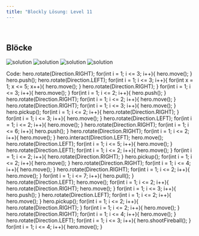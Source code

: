 ```yaml
---
title: "Blockly Lösung: Level 11
---
```

​
## Blöcke
![solution](doc/produs_unterlagen/solution/blockly/img/loesung_level_11.1.png)
![solution](doc/produs_unterlagen/solution/blockly/img/loesung_level_11.2.png)
![solution](doc/produs_unterlagen/solution/blockly/img/loesung_level_11.3.png)
![solution](doc/produs_unterlagen/solution/blockly/img/loesung_level_11.4.png)

Code:
hero.rotate(Direction.RIGHT);
for(int i = 1; i <= 3; i++){
    hero.move();
}
hero.push();
hero.rotate(Direction.LEFT);
for(int i = 1; i <= 3; i++){
    for(int x = 1; x <= 5; x++){
        hero.move();
    }
    hero.rotate(Direction.RIGHT);
}
for(int i = 1; i <= 3; i++){
    hero.move();
}
for(int i = 1; i <= 2; i++){
    hero.push();
}
hero.rotate(Direction.RIGHT);
for(int i = 1; i <= 2; i++){
    hero.move();
}
hero.rotate(Direction.RIGHT);
for(int i = 1; i <= 3; i++){
    hero.move();
}
hero.pickup();
for(int i = 1; i <= 2; i++){
    hero.rotate(Direction.RIGHT);
}
for(int i = 1; i <= 3; i++){
    hero.move();
}
hero.rotate(Direction.LEFT);
for(int i = 1; i <= 2; i++){
    hero.move();
}
hero.rotate(Direction.RIGHT);
for(int i = 1; i <= 6; i++){
    hero.push();
}
hero.rotate(Direction.RIGHT);
for(int i = 1; i <= 2; i++){
    hero.move();
}
hero.interact(Direction.LEFT);
hero.move();
hero.rotate(Direction.LEFT);
for(int i = 1; i <= 5; i++){
    hero.move();
}
hero.rotate(Direction.LEFT);
for(int i = 1; i <= 2; i++){
    hero.move();
}
for(int i = 1; i <= 2; i++){
    hero.rotate(Direction.RIGHT);
}
hero.pickup();
for(int i = 1; i <= 2; i++){
    hero.move();
}
hero.rotate(Direction.RIGHT);
for(int i = 1; i <= 4; i++){
    hero.move();
}
hero.rotate(Direction.RIGHT);
for(int i = 1; i <= 2; i++){
    hero.move();
}
for(int i = 1; i <= 7; i++){
    hero.pull();
}
hero.rotate(Direction.LEFT);
hero.move();
for(int i = 1; i <= 2; i++){
    hero.rotate(Direction.RIGHT);
    hero.move();
}
for(int i = 1; i <= 3; i++){
    hero.push();
}
hero.rotate(Direction.LEFT);
for(int i = 1; i <= 2; i++){
    hero.move();
}
hero.pickup();
for(int i = 1; i <= 2; i++){
    hero.rotate(Direction.RIGHT);
}
for(int i = 1; i <= 2; i++){
    hero.move();
}
hero.rotate(Direction.RIGHT);
for(int i = 1; i <= 4; i++){
    hero.move();
}
hero.rotate(Direction.LEFT);
for(int i = 1; i <= 3; i++){
    hero.shootFireball();
}
for(int i = 1; i <= 4; i++){
    hero.move();
}